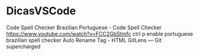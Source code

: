 # DicasVSCode
Code Spell Checker
Brazilian Portuguese - Code Spell Checker
https://www.youtube.com/watch?v=FCC2GbStmfc
ctrl p enable portuguese brazilian spell checker
Auto Rename Tag - HTML
GitLens — Git supercharged
